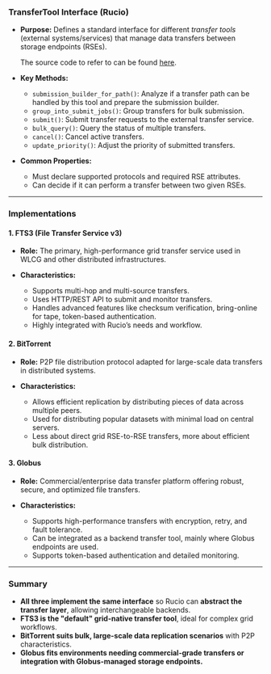 ### TransferTool Interface (Rucio)

* **Purpose:**
  Defines a standard interface for different *transfer tools* (external systems/services) that manage data transfers between storage endpoints (RSEs).

  The source code to refer to can be found [here](https://github.com/rucio/rucio/tree/master/lib/rucio/transfertool).

* **Key Methods:**

  * `submission_builder_for_path()`: Analyze if a transfer path can be handled by this tool and prepare the submission builder.
  * `group_into_submit_jobs()`: Group transfers for bulk submission.
  * `submit()`: Submit transfer requests to the external transfer service.
  * `bulk_query()`: Query the status of multiple transfers.
  * `cancel()`: Cancel active transfers.
  * `update_priority()`: Adjust the priority of submitted transfers.

* **Common Properties:**

  * Must declare supported protocols and required RSE attributes.
  * Can decide if it can perform a transfer between two given RSEs.

---

### Implementations

#### 1. **FTS3 (File Transfer Service v3)**

* **Role:** The primary, high-performance grid transfer service used in WLCG and other distributed infrastructures.
* **Characteristics:**

  * Supports multi-hop and multi-source transfers.
  * Uses HTTP/REST API to submit and monitor transfers.
  * Handles advanced features like checksum verification, bring-online for tape, token-based authentication.
  * Highly integrated with Rucio’s needs and workflow.

#### 2. **BitTorrent**

* **Role:** P2P file distribution protocol adapted for large-scale data transfers in distributed systems.
* **Characteristics:**

  * Allows efficient replication by distributing pieces of data across multiple peers.
  * Used for distributing popular datasets with minimal load on central servers.
  * Less about direct grid RSE-to-RSE transfers, more about efficient bulk distribution.

#### 3. **Globus**

* **Role:** Commercial/enterprise data transfer platform offering robust, secure, and optimized file transfers.
* **Characteristics:**

  * Supports high-performance transfers with encryption, retry, and fault tolerance.
  * Can be integrated as a backend transfer tool, mainly where Globus endpoints are used.
  * Supports token-based authentication and detailed monitoring.

---

### Summary

* **All three implement the same interface** so Rucio can **abstract the transfer layer**, allowing interchangeable backends.
* **FTS3 is the "default" grid-native transfer tool**, ideal for complex grid workflows.
* **BitTorrent suits bulk, large-scale data replication scenarios** with P2P characteristics.
* **Globus fits environments needing commercial-grade transfers or integration with Globus-managed storage endpoints.**